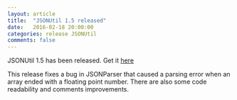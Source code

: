 ```yaml
---
layout: article
title:  "JSONUtil 1.5 released"
date:   2016-02-18 20:00:00
categories: release JSONUtil
comments: false
---
```

JSONUtil 1.5 has been released.  Get it [here](/JSONUtil/)

This release fixes a bug in JSONParser that caused a parsing error when an array ended with a floating point number.  There are also some code readability and comments improvements.
